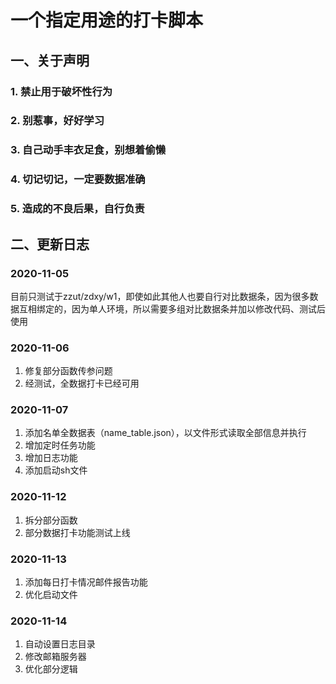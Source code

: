 # 一个指定用途的打卡脚本

## 一、关于声明

### 1. 禁止用于破坏性行为

### 2. 别惹事，好好学习

### 3. 自己动手丰衣足食，别想着偷懒

### 4. 切记切记，一定要数据准确

### 5. 造成的不良后果，自行负责

## 二、更新日志

### 2020-11-05

目前只测试于zzut/zdxy/w1，即使如此其他人也要自行对比数据条，因为很多数据互相绑定的，因为单人环境，所以需要多组对比数据条并加以修改代码、测试后使用

### 2020-11-06

1. 修复部分函数传参问题
2. 经测试，全数据打卡已经可用

### 2020-11-07

1. 添加名单全数据表（name_table.json），以文件形式读取全部信息并执行
2. 增加定时任务功能
3. 增加日志功能
4. 添加启动sh文件

### 2020-11-12

1. 拆分部分函数
2. 部分数据打卡功能测试上线

### 2020-11-13

1. 添加每日打卡情况邮件报告功能
2. 优化启动文件

### 2020-11-14

1. 自动设置日志目录
2. 修改邮箱服务器
3. 优化部分逻辑
